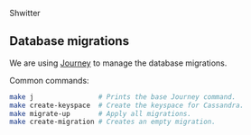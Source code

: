 Shwitter

## Database migrations

We are using [Journey](https://github.com/db-journey/journey) to manage the database migrations.

Common commands:

```bash
make j                # Prints the base Journey command.
make create-keyspace  # Create the keyspace for Cassandra.
make migrate-up       # Apply all migrations.
make create-migration # Creates an empty migration.
```
